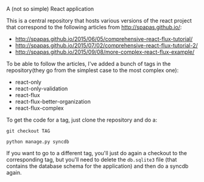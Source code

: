 A (not so simple) React application

This is a central repository that hosts various versions of the react project that correspond
to the following articles from http://spapas.github.io/:

- http://spapas.github.io/2015/06/05/comprehensive-react-flux-tutorial/
- http://spapas.github.io/2015/07/02/comprehensive-react-flux-tutorial-2/
- http://spapas.github.io/2015/09/08/more-complex-react-flux-example/

To be able to follow the articles, I've added a bunch of tags in the repository(they go from
the simplest case to the most complex one):

- react-only
- react-only-validation
- react-flux
- react-flux-better-organization
- react-flux-complex

To get the code for a tag, just clone the repository and do a:

``git checkout TAG``

``python manage.py syncdb``

If you want to go to a different tag, you'll just do again a checkout to
the corresponding tag, but you'll need to delete the ``db.sqlite3`` file (that
contains the database schema for the application) and then do a syncdb again.
